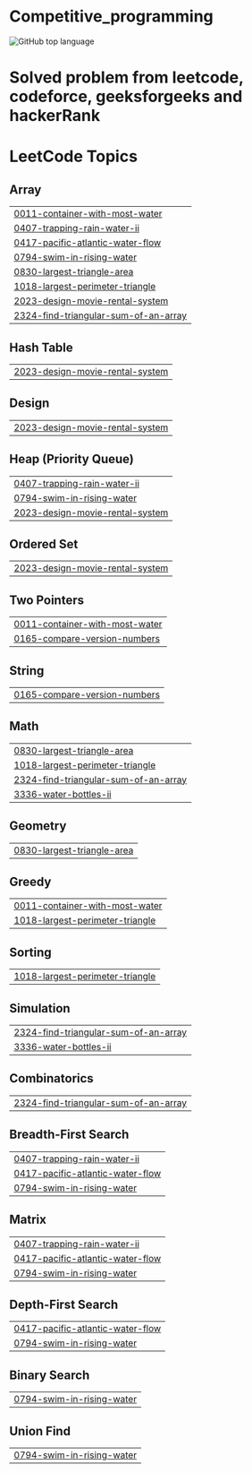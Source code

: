 # Competitive_programming
![GitHub top language](https://img.shields.io/github/languages/top/Usmaelabdureman/Competitive_programming)
<h1>Solved problem from leetcode, codeforce, geeksforgeeks and hackerRank </h1>

<!---LeetCode Topics Start-->
# LeetCode Topics
## Array
|  |
| ------- |
| [0011-container-with-most-water](https://github.com/Usmaelabdureman/Competitive_programming/tree/master/0011-container-with-most-water) |
| [0407-trapping-rain-water-ii](https://github.com/Usmaelabdureman/Competitive_programming/tree/master/0407-trapping-rain-water-ii) |
| [0417-pacific-atlantic-water-flow](https://github.com/Usmaelabdureman/Competitive_programming/tree/master/0417-pacific-atlantic-water-flow) |
| [0794-swim-in-rising-water](https://github.com/Usmaelabdureman/Competitive_programming/tree/master/0794-swim-in-rising-water) |
| [0830-largest-triangle-area](https://github.com/Usmaelabdureman/Competitive_programming/tree/master/0830-largest-triangle-area) |
| [1018-largest-perimeter-triangle](https://github.com/Usmaelabdureman/Competitive_programming/tree/master/1018-largest-perimeter-triangle) |
| [2023-design-movie-rental-system](https://github.com/Usmaelabdureman/Competitive_programming/tree/master/2023-design-movie-rental-system) |
| [2324-find-triangular-sum-of-an-array](https://github.com/Usmaelabdureman/Competitive_programming/tree/master/2324-find-triangular-sum-of-an-array) |
## Hash Table
|  |
| ------- |
| [2023-design-movie-rental-system](https://github.com/Usmaelabdureman/Competitive_programming/tree/master/2023-design-movie-rental-system) |
## Design
|  |
| ------- |
| [2023-design-movie-rental-system](https://github.com/Usmaelabdureman/Competitive_programming/tree/master/2023-design-movie-rental-system) |
## Heap (Priority Queue)
|  |
| ------- |
| [0407-trapping-rain-water-ii](https://github.com/Usmaelabdureman/Competitive_programming/tree/master/0407-trapping-rain-water-ii) |
| [0794-swim-in-rising-water](https://github.com/Usmaelabdureman/Competitive_programming/tree/master/0794-swim-in-rising-water) |
| [2023-design-movie-rental-system](https://github.com/Usmaelabdureman/Competitive_programming/tree/master/2023-design-movie-rental-system) |
## Ordered Set
|  |
| ------- |
| [2023-design-movie-rental-system](https://github.com/Usmaelabdureman/Competitive_programming/tree/master/2023-design-movie-rental-system) |
## Two Pointers
|  |
| ------- |
| [0011-container-with-most-water](https://github.com/Usmaelabdureman/Competitive_programming/tree/master/0011-container-with-most-water) |
| [0165-compare-version-numbers](https://github.com/Usmaelabdureman/Competitive_programming/tree/master/0165-compare-version-numbers) |
## String
|  |
| ------- |
| [0165-compare-version-numbers](https://github.com/Usmaelabdureman/Competitive_programming/tree/master/0165-compare-version-numbers) |
## Math
|  |
| ------- |
| [0830-largest-triangle-area](https://github.com/Usmaelabdureman/Competitive_programming/tree/master/0830-largest-triangle-area) |
| [1018-largest-perimeter-triangle](https://github.com/Usmaelabdureman/Competitive_programming/tree/master/1018-largest-perimeter-triangle) |
| [2324-find-triangular-sum-of-an-array](https://github.com/Usmaelabdureman/Competitive_programming/tree/master/2324-find-triangular-sum-of-an-array) |
| [3336-water-bottles-ii](https://github.com/Usmaelabdureman/Competitive_programming/tree/master/3336-water-bottles-ii) |
## Geometry
|  |
| ------- |
| [0830-largest-triangle-area](https://github.com/Usmaelabdureman/Competitive_programming/tree/master/0830-largest-triangle-area) |
## Greedy
|  |
| ------- |
| [0011-container-with-most-water](https://github.com/Usmaelabdureman/Competitive_programming/tree/master/0011-container-with-most-water) |
| [1018-largest-perimeter-triangle](https://github.com/Usmaelabdureman/Competitive_programming/tree/master/1018-largest-perimeter-triangle) |
## Sorting
|  |
| ------- |
| [1018-largest-perimeter-triangle](https://github.com/Usmaelabdureman/Competitive_programming/tree/master/1018-largest-perimeter-triangle) |
## Simulation
|  |
| ------- |
| [2324-find-triangular-sum-of-an-array](https://github.com/Usmaelabdureman/Competitive_programming/tree/master/2324-find-triangular-sum-of-an-array) |
| [3336-water-bottles-ii](https://github.com/Usmaelabdureman/Competitive_programming/tree/master/3336-water-bottles-ii) |
## Combinatorics
|  |
| ------- |
| [2324-find-triangular-sum-of-an-array](https://github.com/Usmaelabdureman/Competitive_programming/tree/master/2324-find-triangular-sum-of-an-array) |
## Breadth-First Search
|  |
| ------- |
| [0407-trapping-rain-water-ii](https://github.com/Usmaelabdureman/Competitive_programming/tree/master/0407-trapping-rain-water-ii) |
| [0417-pacific-atlantic-water-flow](https://github.com/Usmaelabdureman/Competitive_programming/tree/master/0417-pacific-atlantic-water-flow) |
| [0794-swim-in-rising-water](https://github.com/Usmaelabdureman/Competitive_programming/tree/master/0794-swim-in-rising-water) |
## Matrix
|  |
| ------- |
| [0407-trapping-rain-water-ii](https://github.com/Usmaelabdureman/Competitive_programming/tree/master/0407-trapping-rain-water-ii) |
| [0417-pacific-atlantic-water-flow](https://github.com/Usmaelabdureman/Competitive_programming/tree/master/0417-pacific-atlantic-water-flow) |
| [0794-swim-in-rising-water](https://github.com/Usmaelabdureman/Competitive_programming/tree/master/0794-swim-in-rising-water) |
## Depth-First Search
|  |
| ------- |
| [0417-pacific-atlantic-water-flow](https://github.com/Usmaelabdureman/Competitive_programming/tree/master/0417-pacific-atlantic-water-flow) |
| [0794-swim-in-rising-water](https://github.com/Usmaelabdureman/Competitive_programming/tree/master/0794-swim-in-rising-water) |
## Binary Search
|  |
| ------- |
| [0794-swim-in-rising-water](https://github.com/Usmaelabdureman/Competitive_programming/tree/master/0794-swim-in-rising-water) |
## Union Find
|  |
| ------- |
| [0794-swim-in-rising-water](https://github.com/Usmaelabdureman/Competitive_programming/tree/master/0794-swim-in-rising-water) |
<!---LeetCode Topics End-->